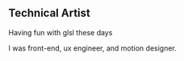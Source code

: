 ## Technical Artist
Having fun with glsl these days

I was front-end, ux engineer, and motion designer.
